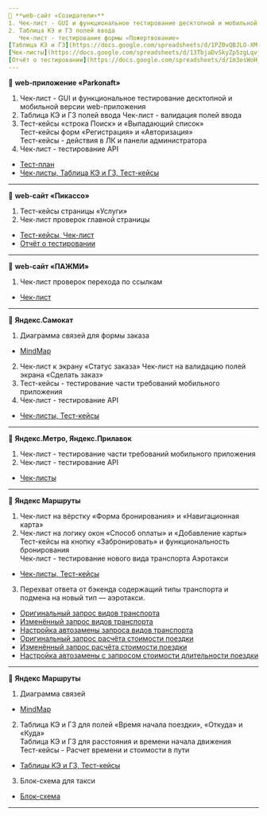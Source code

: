 ```yaml
---
📝 **web-сайт «Созидатели»**
1. Чек-лист - GUI и функциональное тестирование десктопной и мобильной версии web-сайта
2. Таблица КЭ и ГЗ полей ввода                              
   Чек-лист - тестирование формы «Пожертвование»
[Таблица КЭ и ГЗ](https://docs.google.com/spreadsheets/d/1PZ0vQBJLO-XM-QUXyDQQKtdofJ-KRhE7fS2gAY4AI6s/edit?usp=sharing)
[Чек-листы](https://docs.google.com/spreadsheets/d/13TbjaDvSkyZp5zgLqvj9g_I2fE_v2TamNEoqcH7X0BY/edit?usp=sharing)
[Отчёт о тестировании](https://docs.google.com/spreadsheets/d/1m3osWoH_niLmH9MkkC_QjIUtqBAHO8sZKZohr-ijUnI/edit?usp=sharing)
---
```

📝 **web-приложение «Parkonaft»**
1. Чек-лист - GUI и функциональное тестирование десктопной и мобильной версии web-приложения
2. Таблица КЭ и ГЗ полей ввода
   Чек-лист - валидация полей ввода
3. Тест-кейсы «строка Поиск» и «Выпадающий список»           
   Тест-кейсы форм «Регистрация» и «Авторизация»             
   Тест-кейсы - действия в ЛК и панели администратора        
4. Чек-лист - тестирование API
* [Тест-план](https://docs.google.com/document/d/1kbA7BzMfmglXe1IX-4osHwVF3OzgMu01viCAtiPVVFc/edit?usp=sharing)
* [Чек-листы, Таблица КЭ и ГЗ, Тест-кейсы](https://docs.google.com/spreadsheets/d/1RqPUE__KG6dokFNRL8QPAqrk0wtY-2-oxGOQyRY3JTo/edit?usp=sharing)
---
📝 **web-сайт «Пикассо»**
1. Тест-кейсы страницы «Услуги»
2. Чек-лист проверок главной страницы
* [Тест-кейсы, Чек-лист](https://docs.google.com/spreadsheets/d/16ywdSlseHVI4CnUWKKd_e_g0nc7ZjYgEtcPG2efLUB8/edit?usp=sharing)
* [Отчёт о тестировании](https://docs.google.com/spreadsheets/d/1ej5l6YGl7YXCXK8A5n5G7WlGQBCGkLNOwRMR3NGbuKc/edit?usp=sharing)
---
📝 **web-сайт «ПАЖМИ»**
1. Чек-лист проверок перехода по ссылкам
* [Чек-лист](https://docs.google.com/spreadsheets/d/16nxNqkOnwvEbd4REwRW8dYdxjyJRaDdcoj4V9JH_tuM/edit?usp=sharing)
---
📝 **Яндекс.Самокат**
1. Диаграмма связей для формы заказа
* [MindMap](https://drive.google.com/file/d/1MXDI8CHxWZrl013QzlqnF2SljHaazwzt/view?usp=sharing)

2. Чек-лист к экрану «Статус заказа»
   Чек-лист на валидацию полей экрана «Сделать заказ»
3. Тест-кейсы - тестирование части требований мобильного приложения
4. Чек-лист - тестирование API
* [Чек-листы, Тест-кейсы](https://docs.google.com/spreadsheets/d/1W0DxbkRpmVr9uqTUABVC2msxG3FTuZr2D6kCZMySatk/edit?usp=sharing)
---
📝 **Яндекс.Метро, Яндекс.Прилавок**
1. Чек-лист - тестирование части требований мобильного приложения
2. Чек-лист - тестирование API
* [Чек-листы](https://docs.google.com/spreadsheets/d/1B4Xb67b6q7bEKxvJepr85i3hF7dDm4rYBoNVVSmH0OE/edit?usp=sharing)
---
📝 **Яндекс Маршруты**
1. Чек-лист на вёрстку «Форма бронирования» и «Навигационная карта»                           
2. Чек-лист на логику окон «Способ оплаты» и «Добавление карты»                               
   Тест-кейсы на кнопку «Забронировать» и функциональность бронирования                       
   Чек-лист - тестирование нового вида транспорта Аэротакси
* [Чек-листы, Тест-кейсы](https://docs.google.com/spreadsheets/d/1S1aHiuUhtnkox5wILGWq1cweyXXyGsxAZBe23W1ntYU/edit?gid=899462569#gid=899462569)
  
3. Перехват ответа от бэкенда содержащий типы транспорта и подмена на новый тип — аэротакси.
* [Оригинальный запрос видов транспорта](https://drive.google.com/file/d/1O--ZoNGzF5rCqeWqmXjt9dLM4s9Mxgcv/view?usp=sharing)
* [Изменённый запрос видов транспорта](https://drive.google.com/file/d/1PsVZFuKK9q5tYKASXYdT4CsC8Q80mYyL/view?usp=sharing)
* [Настройка автозамены запроса видов транспорта](https://drive.google.com/file/d/1MeiZWo20Y8PfBUc2d3Hysdz5cy4oDeI2/view?usp=sharing)
* [Оригинальный запрос расчёта стоимости поездки](https://drive.google.com/file/d/1mDqqxw8Wts7ekC3tKDaZ_X4pl95edRoR/view?usp=sharing)
* [Изменённый запрос расчёта стоимости поездки](https://drive.google.com/file/d/1UGt8pkUA_3GddXzie_VbR7acCQGTS_M5/view?usp=sharing)
* [Настройка автозамены с запросом стоимости длительности поездки](https://drive.google.com/file/d/1bDcWjngBVN-SnlomuJQGwdt5mn3dRpLq/view?usp=sharing) 
---
📝 **Яндекс Маршруты**
1. Диаграмма связей
* [MindMap](https://drive.google.com/file/d/1VmnJP9jyDfWRQwXWjocCv6ZBtmencj2l/view?usp=sharing)
  
2. Таблица КЭ и ГЗ для полей «Время начала поездки», «Откуда» и «Куда»                         
   Таблица КЭ и ГЗ для расстояния и времени начала движения                                    
   Тест-кейсы - Расчет времени и стоимости в пути
* [Таблицы КЭ и ГЗ, Тест-кейсы](https://docs.google.com/spreadsheets/d/1lCvumBof7QVomFtUPYevzFPq-7PLK5loHpTOz32hFjg/edit?gid=2010888140#gid=2010888140)
  
3. Блок-схема для такси
* [Блок-схема](https://drive.google.com/file/d/1hrxVU6KIK7BqacjOix6ZnualrXKpfvIg/view?usp=sharing)
---

